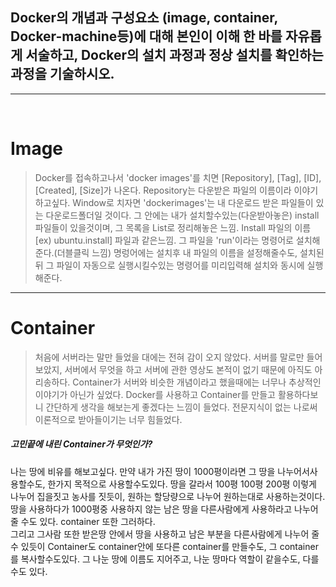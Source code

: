 ## Docker의 개념과 구성요소 (image, container, Docker-machine등)에 대해 본인이 이해 한 바를 자유롭게 서술하고, Docker의 설치 과정과 정상 설치를 확인하는 과정을 기술하시오.

<hr/>
<br/>

# Image <br/>
> Docker를 접속하고나서 'docker images'를 치면 [Repository], [Tag], [ID], [Created], [Size]가 나온다.
Repository는 다운받은 파일의 이름이라 이야기하고싶다. Window로 치자면 'dockerimages'는 내 다운로드
받은 파일들이 있는 다운로드폴더일 것이다. 그 안에는 내가 설치할수있는(다운받아놓은) install파일들이 있을것이며, 그 목록을
List로 정리해놓은 느낌. Install 파일의 이름 [ex) ubuntu.install] 파일과 같은느낌. 그 파일을 'run'이라는 명령어로 설치해준다.(더블클릭 느낌)
 명렁어에는 설치후 내 파일의 이름을 설정해줄수도, 설치된 뒤 그 파일이 자동으로 실행시킬수있는 명령어를 미리입력해 설치와 동시에 실행해준다. 
<hr/>

# Container <br/>
> 처음에 서버라는 말만 들었을 대에는 전혀 감이 오지 않았다. 서버를 말로만 들어보았지, 서버에서 무엇을 하고 서버에 관한 영상도 본적이 없기
때문에 아직도 아리송하다. Container가 서버와 비슷한 개념이라고 했을때에는 너무나 추상적인 이야기가 아닌가 싶었다.
Docker를 사용하고 Container를 만들고 활용하다보니 간단하게 생각을 해보는게 좋겠다는 느낌이 들었다. 전문지식이 없는 나로써
이론적으로 받아들이기는 너무 힘들었다. <br/>
##### 고민끝에 내린 Container가 무엇인가? <br/>
 나는 땅에 비유를 해보고싶다. 만약 내가 가진 땅이 1000평이라면 그 땅을 나누어서사용할수도, 한가지 목적으로 사용할수도있다.
땅을 갈라서 100평 100평 200평 이렇게 나누어 집을짓고 농사를 짓듯이, 원하는 할당량으로 나누어 원하는대로 사용하는것이다. <br/>
땅을 사용하다가 1000평중 사용하지 않는 남은 땅을 다른사람에게 사용하라고 나누어줄 수도 있다. container 또한 그러하다.<br/>
그리고 그사람 또한 받은땅 안에서 땅을 사용하고 남은 부분을 다른사람에게 나누어 줄 수 있듯이 Container도 container안에 또다른 container를 만들수도,
그 container를 복사할수도있다. 그 나눈 땅에 이름도 지어주고, 나눈 땅마다 역할이 같을수도, 다를수도 있다.
